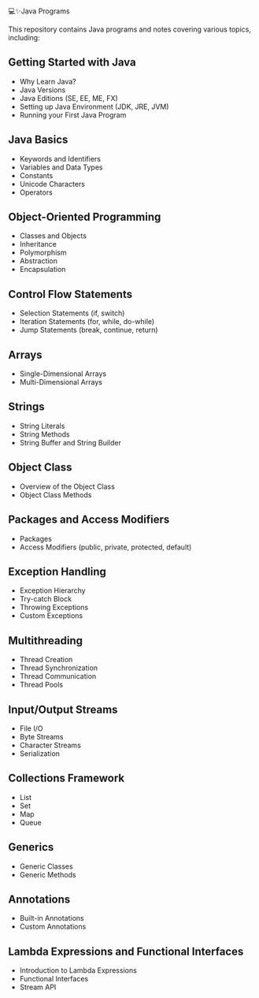 💻✨Java Programs

This repository contains Java programs and notes covering various topics, including:

## Getting Started with Java

- Why Learn Java?
- Java Versions
- Java Editions (SE, EE, ME, FX)
- Setting up Java Environment (JDK, JRE, JVM)
- Running your First Java Program

## Java Basics

- Keywords and Identifiers
- Variables and Data Types
- Constants
- Unicode Characters
- Operators

## Object-Oriented Programming

- Classes and Objects
- Inheritance
- Polymorphism
- Abstraction
- Encapsulation

## Control Flow Statements

- Selection Statements (if, switch)
- Iteration Statements (for, while, do-while)
- Jump Statements (break, continue, return)

## Arrays

- Single-Dimensional Arrays
- Multi-Dimensional Arrays

## Strings

- String Literals
- String Methods
- String Buffer and String Builder

## Object Class

- Overview of the Object Class
- Object Class Methods

## Packages and Access Modifiers

- Packages
- Access Modifiers (public, private, protected, default)

## Exception Handling

- Exception Hierarchy
- Try-catch Block
- Throwing Exceptions
- Custom Exceptions

## Multithreading

- Thread Creation
- Thread Synchronization
- Thread Communication
- Thread Pools

## Input/Output Streams

- File I/O
- Byte Streams
- Character Streams
- Serialization

## Collections Framework

- List
- Set
- Map
- Queue

## Generics

- Generic Classes
- Generic Methods

## Annotations

- Built-in Annotations
- Custom Annotations

## Lambda Expressions and Functional Interfaces

- Introduction to Lambda Expressions
- Functional Interfaces
- Stream API

